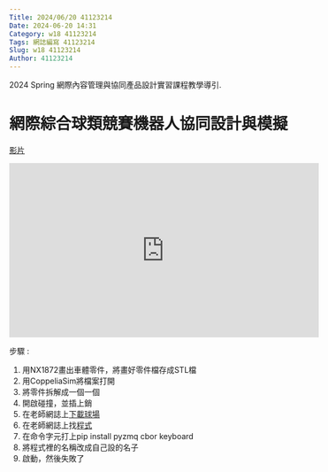 ```yaml
---
Title: 2024/06/20 41123214
Date: 2024-06-20 14:31
Category: w18 41123214
Tags: 網誌編寫 41123214
Slug: w18 41123214
Author: 41123214
---
```


2024 Spring 網際內容管理與協同產品設計實習課程教學導引.

<!-- PELICAN_END_SUMMARY -->

#  網際綜合球類競賽機器人協同設計與模擬
[影片](https://www.youtube.com/watch?v=_WIx1ntcTM0)
<iframe width="560" height="315" src="https://www.youtube.com/embed/_WIx1ntcTM0?si=aCWwlQ5hc5vNvSCR" title="YouTube video player" frameborder="0" allow="accelerometer; autoplay; clipboard-write; encrypted-media; gyroscope; picture-in-picture; web-share" referrerpolicy="strict-origin-when-cross-origin" allowfullscreen></iframe>

步驟 : 
1. 用NX1872畫出車體零件，將畫好零件檔存成STL檔
2. 用CoppeliaSim將檔案打開
3. 將零件拆解成一個一個
4. 開啟碰撞，並插上銷
5. 在老師網誌上[下載球場](https://mde.tw/cd2024/blog/2024-cd-w13.html)
6. 在老師網誌上找[程式](https://mde.tw/pj4102/content/%E7%A8%8B%E5%BC%8F-1.html)
7. 在命令字元打上pip install pyzmq cbor keyboard
8. 將程式裡的名稱改成自己設的名子
9. 啟動，然後失敗了